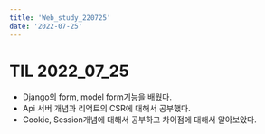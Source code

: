 ```yaml
---
title: 'Web_study_220725'
date: '2022-07-25'
---
```


# TIL 2022_07_25
- Django의 form, model form기능을 배웠다.
- Api 서버 개념과 리액트의 CSR에 대해서 공부했다.
- Cookie, Session개념에 대해서 공부하고 차이점에 대해서 알아보았다.